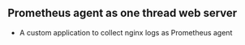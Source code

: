 ## Prometheus agent as one thread web server

* A custom application to collect nginx logs as Prometheus agent